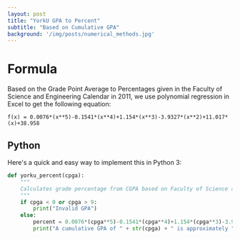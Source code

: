 ```yaml
---
layout: post
title: "YorkU GPA to Percent"
subtitle: "Based on Cumulative GPA"
background: '/img/posts/numerical_methods.jpg'
---
```


# Formula
Based on the Grade Point Average to Percentages given in the Faculty of Science and Engineering Calendar in 2011, we use polynomial regression in Excel to get the following equation:

`f(x) = 0.0076*(x**5)-0.1541*(x**4)+1.154*(x**3)-3.9327*(x**2)+11.017*(x)+38.958`

## Python
Here's a quick and easy way to implement this in Python 3:

```python
def yorku_percent(cpga):
    """
    Calculates grade percentage from CGPA based on Faculty of Science and Engineering Calendar.
    """
    if cpga < 0 or cpga > 9:
        print("Invalid GPA")
    else:
        percent = 0.0076*(cpga**5)-0.1541*(cpga**4)+1.154*(cpga**3)-3.9327*(cpga**2)+11.017*(cpga)+38.958
        print("A cumulative GPA of " + str(cpga) + " is approximately " + str(int(percent)) + "%.")
```